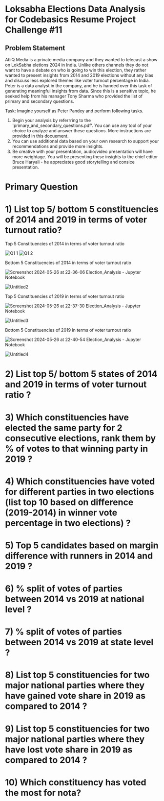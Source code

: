 # **Loksabha Elections Data Analysis** for Codebasics Resume Project Challenge #11

## Problem Statement
AtliQ Media is a private media company and they wanted to telecast a show on LokSabha eletions 2024 in India. Unlike others channels they do not want to have a debate on who is going to win this election, they rather wanted to present insights from 2014 and 2019 elections without any bias and discuss less explored themes like voter turnout percentage in India. Peter is a data analyst in the company, and he is handed over this task of generating meaningful insights from data. Since this is a sensitive topic, he seeked help from his manager Tony Sharma who provided the list of primary and secondary questions.

Task:
Imagine yourself as Peter Pandey and perform following tasks.
1. Begin your analysis by referrring to the 'primary_and_secondary_questions.pdf'. You can use any tool of your choice to analyze and answer these questions. More instructions are provided in this docuement.
2. You can use additional data based on your own research to support your recommendations and provide more insights.
3. Be creative with your presentation, audio/video presentation will have more weightage. You will be presenting these insights to the chief editor Bruce Haryali - he appreciates good storytelling and consice presentation.


# Primary Question 

# 1) List top 5/ bottom 5 constituencies of 2014 and 2019 in terms of voter turnout ratio?
  Top 5 Constituencies of 2014 in terms of voter turnout ratio

  
![Q1 1](https://github.com/alotlikar1010/Lok_Sabha_Election_Analysis/assets/111042540/223e1bd3-29a1-4ea8-9c2d-d7375f0e281a) ![Q1 2](https://github.com/alotlikar1010/Lok_Sabha_Election_Analysis/assets/111042540/afc07d1e-cd76-40ff-84fc-9db525ff73cd)




  Bottom 5 Constituencies of 2014 in terms of voter turnout ratio
  
![Screenshot 2024-05-26 at 22-36-06 Election_Analysis - Jupyter Notebook](https://github.com/alotlikar1010/Lok_Sabha_Election_Analysis/assets/111042540/f73f72e2-75b2-4ce4-b843-f60f80759dc3)

  
![Untitled2](https://github.com/alotlikar1010/Lok_Sabha_Election_Analysis/assets/111042540/73b1cb32-e3b8-4d31-8650-cf343ed564cf)

 Top 5 Constituencies of 2019 in terms of voter turnout ratio

![Screenshot 2024-05-26 at 22-37-30 Election_Analysis - Jupyter Notebook](https://github.com/alotlikar1010/Lok_Sabha_Election_Analysis/assets/111042540/f1941145-49c9-4aaa-a13c-ca655cff0eac)


![Untitled3](https://github.com/alotlikar1010/Lok_Sabha_Election_Analysis/assets/111042540/4cc73040-feb5-432b-bbab-006b453564de)

 Bottom 5 Constituencies of 2019 in terms of voter turnout ratio
 
![Screenshot 2024-05-26 at 22-40-54 Election_Analysis - Jupyter Notebook](https://github.com/alotlikar1010/Lok_Sabha_Election_Analysis/assets/111042540/2e274596-fa2b-49ed-9324-8c2b84de81a2)

 
![Untitled4](https://github.com/alotlikar1010/Lok_Sabha_Election_Analysis/assets/111042540/f8974995-5e5e-485e-aee0-7bb5bcb97368)

# 2) List top 5/ bottom 5 states of 2014 and 2019 in terms of voter turnout ratio ?

# 3) Which constituencies have elected the same party for 2 consecutive elections, rank them by % of votes to that winning party in 2019 ?

# 4) Which constituencies have voted for different parties in two elections (list top 10 based on difference (2019-2014) in winner vote percentage in two elections) ?

# 5) Top 5 candidates based on margin difference with runners in 2014 and 2019 ?

# 6)  % split of votes of parties between 2014 vs 2019 at national level ?

# 7) % split of votes of parties between 2014 vs 2019 at state level ?

# 8) List top 5 constituencies for two major national parties where they have gained vote share in 2019 as compared to 2014 ?

# 9) List top 5 constituencies for two major national parties where they have lost vote share in 2019 as compared to 2014 ?

# 10) Which constituency has voted the most for nota?



